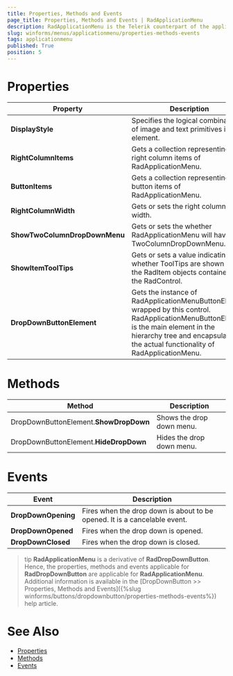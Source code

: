 ```yaml
---
title: Properties, Methods and Events
page_title: Properties, Methods and Events | RadApplicationMenu
description: RadApplicationMenu is the Telerik counterpart of the application menu that displays controls used to perform actions on entire documents and forms, such as Save and Print. 
slug: winforms/menus/applicationmenu/properties-methods-events
tags: applicationmenu
published: True
position: 5
---
```


# Properties

|Property|Description|
|----|----|
|**DisplayStyle**|Specifies the logical combination of image and text primitives in the element.|
|**RightColumnItems**|Gets a collection representing the right column items of RadApplicationMenu.|
|**ButtonItems**|Gets a collection representing the button items of RadApplicationMenu.|
|**RightColumnWidth**|Gets or sets the right column width.|
|**ShowTwoColumnDropDownMenu**|Gets or sets the whether RadApplicationMenu will have TwoColumnDropDownMenu.|
|**ShowItemToolTips**|Gets or sets a value indicating whether ToolTips are shown for the RadItem objects contained in the RadControl.|
|**DropDownButtonElement**|Gets the instance of RadApplicationMenuButtonElement wrapped by this control. RadApplicationMenuButtonElement is the main element in the hierarchy tree and encapsulates the actual functionality of RadApplicationMenu.|

# Methods
|Method|Description|
|----|----|
|DropDownButtonElement.**ShowDropDown**|Shows the drop down menu.|
|DropDownButtonElement.**HideDropDown**|Hides the drop down menu.|

# Events

|Event|Description|
|----|----|
|**DropDownOpening**|Fires when the drop down is about to be opened. It is a cancelable event.|
|**DropDownOpened**|Fires when the drop down is opened.|
|**DropDownClosed**|Fires when the drop down is closed.|

>tip **RadApplicationMenu** is a derivative of **RadDropDownButton**. Hence, the properties, methods and events applicable for **RadDropDownButton** are applicable for **RadApplicationMenu**. Additional information is available in the [DropDownButton >> Properties, Methods and Events]({%slug winforms/buttons/dropdownbutton/properties-methods-events%}) help article.
 
# See Also

* [Properties](http://docs.telerik.com/devtools/winforms/api/html/properties_t_telerik_wincontrols_ui_radapplicationmenu.htm)
* [Methods](http://docs.telerik.com/devtools/winforms/api/html/methods_t_telerik_wincontrols_ui_radapplicationmenu.htm)
* [Events](http://docs.telerik.com/devtools/winforms/api/html/events_t_telerik_wincontrols_ui_radapplicationmenu.htm)